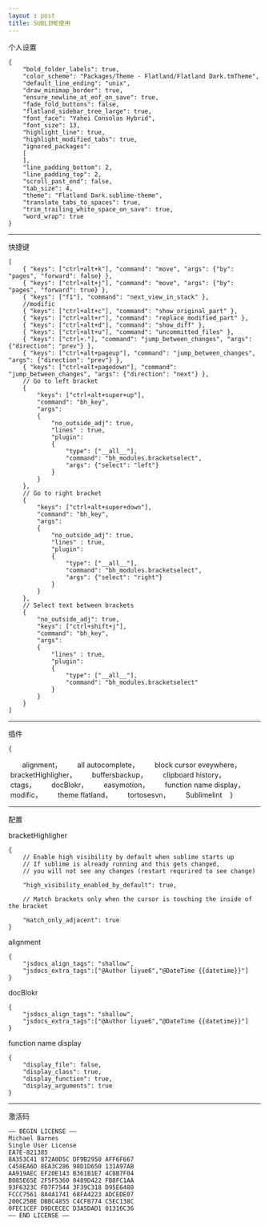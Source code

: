 ```yaml
---
layout : post
title: SUBLIME使用
---
```

个人设置

    {
    	"bold_folder_labels": true,
    	"color_scheme": "Packages/Theme - Flatland/Flatland Dark.tmTheme",
    	"default_line_ending": "unix",
    	"draw_minimap_border": true,
    	"ensure_newline_at_eof_on_save": true,
    	"fade_fold_buttons": false,
    	"flatland_sidebar_tree_large": true,
    	"font_face": "Yahei Consolas Hybrid",
    	"font_size": 13,
    	"highlight_line": true,
    	"highlight_modified_tabs": true,
    	"ignored_packages":
    	[
    	],
    	"line_padding_bottom": 2,
    	"line_padding_top": 2,
    	"scroll_past_end": false,
    	"tab_size": 4,
    	"theme": "Flatland Dark.sublime-theme",
    	"translate_tabs_to_spaces": true,
    	"trim_trailing_white_space_on_save": true,
    	"word_wrap": true
    }

---

    
快捷键


    [
        { "keys": ["ctrl+alt+k"], "command": "move", "args": {"by": "pages", "forward": false} },
        { "keys": ["ctrl+alt+j"], "command": "move", "args": {"by": "pages", "forward": true} },
        { "keys": ["f1"], "command": "next_view_in_stack" },
        //modific
        { "keys": ["ctrl+alt+c"], "command": "show_original_part" },
        { "keys": ["ctrl+alt+r"], "command": "replace_modified_part" },
        { "keys": ["ctrl+alt+d"], "command": "show_diff" },
        { "keys": ["ctrl+alt+u"], "command": "uncommitted_files" },
        { "keys": ["ctrl+."], "command": "jump_between_changes", "args": {"direction": "prev"} },
        { "keys": ["ctrl+alt+pageup"], "command": "jump_between_changes", "args": {"direction": "prev"} },
        { "keys": ["ctrl+alt+pagedown"], "command": "jump_between_changes", "args": {"direction": "next"} },
        // Go to left bracket
        {
            "keys": ["ctrl+alt+super+up"],
            "command": "bh_key",
            "args":
            {
                "no_outside_adj": true,
                "lines" : true,
                "plugin":
                {
                    "type": ["__all__"],
                    "command": "bh_modules.bracketselect",
                    "args": {"select": "left"}
                }
            }
        },
        // Go to right bracket
        {
            "keys": ["ctrl+alt+super+down"],
            "command": "bh_key",
            "args":
            {
                "no_outside_adj": true,
                "lines" : true,
                "plugin":
                {
                    "type": ["__all__"],
                    "command": "bh_modules.bracketselect",
                    "args": {"select": "right"}
                }
            }
        },
        // Select text between brackets
        {
            "no_outside_adj": true,
            "keys": ["ctrl+shift+j"],
            "command": "bh_key",
            "args":
            {
                "lines" : true,
                "plugin":
                {
                    "type": ["__all__"],
                    "command": "bh_modules.bracketselect"
                }
            }
        }
    ]

---


插件

    {
        alignment，
        all autocomplete，
        block cursor eveywhere，
        bracketHighligher，
        buffersbackup，
        clipboard history，
        ctags，
        docBlokr，
        easymotion，
        function name display，
        modific，
        theme flatland，
        tortosesvn，
        Sublimelint 
    }


---

配置

bracketHighligher

    {
        // Enable high visibility by default when sublime starts up
        // If sublime is already running and this gets changed,
        // you will not see any changes (restart requrired to see change)
        
        "high_visibility_enabled_by_default": true,
        
        // Match brackets only when the cursor is touching the inside of the bracket
        
        "match_only_adjacent": true
    }


alignment

    {
        "jsdocs_align_tags": "shallow",
        "jsdocs_extra_tags":["@Author liyue6","@DateTime {{datetime}}"]
    }


docBlokr

    {
        "jsdocs_align_tags": "shallow",
        "jsdocs_extra_tags":["@Author liyue6","@DateTime {{datetime}}"]
    }


function name display

    {
    	"display_file": false,
    	"display_class": true,
    	"display_function": true,
    	"display_arguments": true
    }


---

激活码

    —– BEGIN LICENSE —–
    Michael Barnes
    Single User License
    EA7E-821385
    8A353C41 872A0D5C DF9B2950 AFF6F667
    C458EA6D 8EA3C286 98D1D650 131A97AB
    AA919AEC EF20E143 B361B1E7 4C8B7F04
    B085E65E 2F5F5360 8489D422 FB8FC1AA
    93F6323C FD7F7544 3F39C318 D95E6480
    FCCC7561 8A4A1741 68FA4223 ADCEDE07
    200C25BE DBBC4855 C4CFB774 C5EC138C
    0FEC1CEF D9DCECEC D3A5DAD1 01316C36
    —— END LICENSE ——


